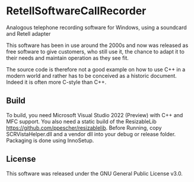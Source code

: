 # RetellSoftwareCallRecorder

Analogous telephone recording software for Windows, using a soundcard and Retell adapter

This software has been in use around the 2000s and now was released as free software to give customers, who still use it, the chance to adapt it to their needs and maintain operation as they see fit.

The source code is therefore not a good example on how to use C++ in a modern world and rather has to be conceived as a historic document. Indeed it is often more C-style than C++.

## Build

To build, you need Microsoft Visual Studio 2022 (Preview) with C++ and MFC support. You also need a static build of the ResizableLib https://github.com/ppescher/resizablelib.
Before Running, copy SCRVistaHelper.dll and a vendor dll into your debug or release folder. Packaging is done using InnoSetup.

## License

This software was released under the GNU General Public License v3.0.

